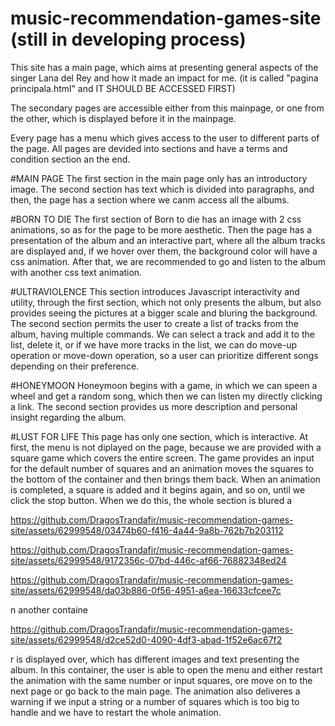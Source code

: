 # music-recommendation-games-site (still in developing process)




This site has a main page, which aims at presenting general aspects of the singer Lana del Rey and how it made an impact for me. (it is called "pagina principala.html" and IT SHOULD BE ACCESSED FIRST)

The secondary pages are accessible either from this mainpage, or one from the other, which is displayed before it in the mainpage.

Every page has a menu which gives access to the user to different parts of the page. All pages are devided into sections and have a terms and condition section an the end.

#MAIN PAGE
The first section in the main page only has an introductory image. The second section has text which is divided into paragraphs, and then, the page has a section where we canm access all the albums.

#BORN TO DIE
The first section of Born to die has an image with 2 css animations, so as for the page to be more aesthetic. Then the page has a presentation of the album and an interactive part, where all the album tracks are displayed and, if we hover over them, the background color will have a css animation. After that, we are recommended to go and listen to the album with another css text animation.

#ULTRAVIOLENCE
This section introduces Javascript interactivity and utility, through the first section, which not only presents the album, but also provides seeing the pictures at a bigger scale and bluring the background.
The second section permits the user to create a list of tracks from the album, having multiple commands.
We can select a track and add it to the list, delete it, or if we have more tracks in the list, we can do move-up operation or move-down operation, so a user can prioritize different songs depending on their preference.

#HONEYMOON
Honeymoon begins with a game, in which we can speen a wheel and get a random song, which then we can listen my directly clicking a link. 
The second section provides us more description and personal insight regarding the album.

#LUST FOR LIFE
This page has only one section, which is interactive. At first, the menu is not diplayed on the page, because we are provided with a square game which covers the entire screen. 
The game provides an input for the default number of squares and an animation moves the squares to the bottom of the container and then brings them back. When an animation is completed, a square is added and it begins again, and so on, until we click the stop button.
When we do this, the whole section is blured a


https://github.com/DragosTrandafir/music-recommendation-games-site/assets/62999548/03474b60-f416-4a44-9a8b-762b7b203112


https://github.com/DragosTrandafir/music-recommendation-games-site/assets/62999548/9172356c-07bd-446c-af66-76882348ed24



https://github.com/DragosTrandafir/music-recommendation-games-site/assets/62999548/da03b886-0f56-4951-a6ea-16633cfcee7c

n another containe

https://github.com/DragosTrandafir/music-recommendation-games-site/assets/62999548/d2ce52d0-4090-4df3-abad-1f52e6ac67f2

r is displayed over, which has different images and text presenting the album. In this container, the user is able to open the menu and either restart the animation with the same number or input squares, ore move on to the next page or go back to the main page. The animation also deliveres a warning if we input a string or a number of squares which is too big to handle and we have to restart the whole animation.







